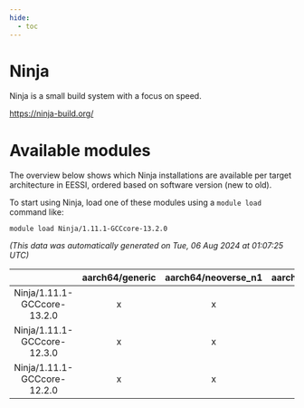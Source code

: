```yaml
---
hide:
  - toc
---
```


Ninja
=====


Ninja is a small build system with a focus on speed.

https://ninja-build.org/
# Available modules


The overview below shows which Ninja installations are available per target architecture in EESSI, ordered based on software version (new to old).

To start using Ninja, load one of these modules using a `module load` command like:

```shell
module load Ninja/1.11.1-GCCcore-13.2.0
```

*(This data was automatically generated on Tue, 06 Aug 2024 at 01:07:25 UTC)*  

| |aarch64/generic|aarch64/neoverse_n1|aarch64/neoverse_v1|x86_64/generic|x86_64/amd/zen2|x86_64/amd/zen3|x86_64/amd/zen4|x86_64/intel/haswell|x86_64/intel/skylake_avx512|
| :---: | :---: | :---: | :---: | :---: | :---: | :---: | :---: | :---: | :---: |
|Ninja/1.11.1-GCCcore-13.2.0|x|x|x|x|x|x|x|x|x|
|Ninja/1.11.1-GCCcore-12.3.0|x|x|x|x|x|x|x|x|x|
|Ninja/1.11.1-GCCcore-12.2.0|x|x|x|x|x|x|-|x|x|
